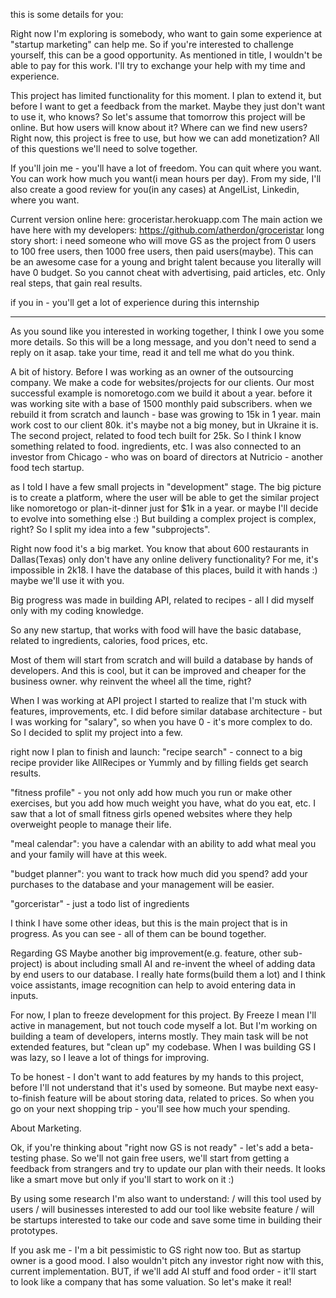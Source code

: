 
this is some details for you:

Right now I'm exploring is somebody, who want to gain some experience at "startup marketing" can help me. 
So if you're interested to challenge yourself, this can be a good opportunity. 
As mentioned in title, I wouldn't be able to pay for this work. I'll try to exchange your help with my time and experience. 


This project has limited functionality for this moment. I plan to extend it, but before I want to get a feedback from the market. Maybe they just don't want to use it, who knows? 
So let's assume that tomorrow this project will be online. But how users will know about it? Where can we find new users? Right now, this project is free to use, but how we can add monetization? 
All of this questions we'll need to solve together. 


If you'll join me - you'll have a lot of freedom. You can quit where you want. 
You can work how much you want(i mean hours per day). 
From my side, I'll also create a good review for you(in any cases) at AngelList, Linkedin, where you want. 

Current version online here: groceristar.herokuapp.com 
The main action we have here with my developers: https://github.com/atherdon/groceristar
long story short: 
i need someone who will move GS as the project from 0 users to 100 free users, then 1000 free users, then paid users(maybe). 
This can be an awesome case for a young and bright talent because you literally will have 0 budget. So you cannot cheat with advertising, paid articles, etc. 
Only real steps, that gain real results. 






if you in - you'll get a lot of 
experience during this internship

---

As you sound like you interested in working together, I think I owe you some more details. So this will be a long message, and you don't need to send a reply on it asap. take your time, read it and tell me what do you think.

A bit of history.
Before I was working as an owner of the outsourcing company. We make a code for websites/projects for our clients. Our most successful example is nomoretogo.com we build it about a year. before it was working site with a base of 1500 monthly paid subscribers. when we rebuild it from scratch and launch - base was growing to 15k in 1 year. main work cost to our client 80k. it's maybe not a big money, but in Ukraine it is.
The second project, related to food tech built for 25k. So I think I know something related to food. ingredients, etc.
I was also connected to an investor from Chicago - who was on board of directors at Nutricio - another food tech startup.

as I told I have a few small projects in "development" stage.
The big picture is to create a platform, where the user will be able to get the similar project like nomoretogo or plan-it-dinner just for $1k in a year. or maybe I'll decide to evolve into something else :)
But building a complex project is complex, right? So I split my idea into a few "subprojects".

Right now food it's a big market.
You know that about 600 restaurants in Dallas(Texas) only don't have any online delivery functionality? For me, it's impossible in 2k18. I have the database of this places, build it with hands :) maybe we'll use it with you.

Big progress was made in building API, related to recipes - all I did myself only with my coding knowledge.



So any new startup, that works with food will have the basic database, related to ingredients, calories, food prices, etc.

Most of them will start from scratch and will build a database by hands of developers. And this is cool, but it can be improved and cheaper for the business owner. why reinvent the wheel all the time, right?


When I was working at API project I started to realize that I'm stuck with features, improvements, etc. I did before similar database architecture - but I was working for "salary", so when you have 0 - it's more complex to do. So I decided to split my project into a few.

right now I plan to finish and launch:
 "recipe search" - connect to a big recipe provider like AllRecipes or Yummly and by filling fields get search results.

"fitness profile" - you not only add how much you run or make other exercises, but you add how much weight you have, what do you eat, etc. I saw that a lot of small fitness girls opened websites where they help overweight people to manage their life.

"meal calendar": you have a calendar with an ability to add what meal you and your family will have at this week.

"budget planner": you want to track how much did you spend? add your purchases to the database and your management will be easier.

"gorceristar" - just a todo list of ingredients

I think I have some other ideas, but this is the main project that is in progress. As you can see - all of them can be bound together.

Regarding GS
Maybe another big improvement(e.g. feature, other sub-project) is about including small AI and re-invent the wheel of adding data by end users to our database. I really hate forms(build them a lot) and I think voice assistants, image recognition can help to avoid entering data in inputs.


For now, I plan to freeze development for this project. By Freeze I mean I'll active in management, but not touch code myself a lot.
But I'm working on building a team of developers, interns mostly. They main task will be not extended features, but "clean up" my codebase.
When I was building GS I was lazy, so I leave a lot of things for improving.


To be honest - I don't want to add features by my hands to this project, before I'll not understand that it's used by someone.
But maybe next easy-to-finish feature will be about storing data, related to prices. So when you go on your next shopping trip - you'll see how much your spending.


About Marketing.

Ok, if you're thinking about "right now GS is not ready" - let's add a beta-testing phase. So we'll not gain free users, we'll start from getting a feedback from strangers and try to update our plan with their needs. It looks like a smart move but only if you'll start to work on it :)


By using some research I'm also want to understand:
/ will this tool used by users
/ will businesses interested to add our tool like website feature
/ will be startups interested to take our code and save some time in building their prototypes.


If you ask me - I'm a bit pessimistic to GS right now too. But as startup owner is a good mood. I also wouldn't pitch any investor right now with this, current implementation.
BUT, if we'll add AI stuff and food order - it'll start to look like a company that has some valuation. So let's make it real!
